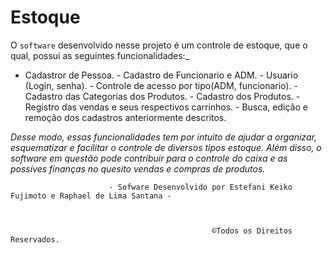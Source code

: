 # Estoque

 O `software` desenvolvido nesse projeto é um controle de estoque, que o qual, possui as seguintes funcionalidades:_
  
   -  Cadastror de Pessoa.
    -  Cadastro de Funcionario e ADM.
    -  Usuario (Login, senha).
    -  Controle de acesso por tipo(ADM, funcionario).
    -  Cadastro das Categorias dos Produtos.
    -  Cadastro dos Produtos.
    -  Registro das vendas e seus respectivos carrinhos. 
    -  Busca, edição e remoção dos cadastros anteriormente descritos.
     
     
    
_Desse modo, essas funcionalidades tem por intuito de ajudar a organizar, esquematizar e facilitar o controle de diversos tipos estoque. Além disso, o software em questão pode contribuir para o controle do caixa e as possíves finanças no quesito vendas e compras de produtos._

 
 
 
 

 
 
 
 
 
 
      
                         
                          - Sofware Desenvolvido por Estefani Keiko Fujimoto e Raphael de Lima Santana -
 
 
 
                                                 ©Todos os Direitos Reservados.
